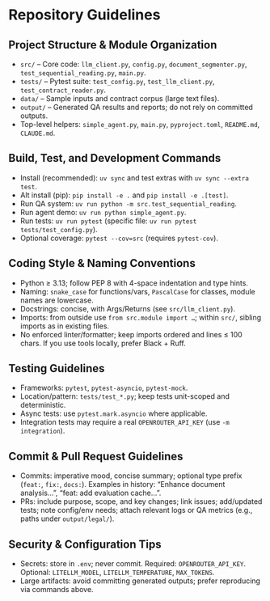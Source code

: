 # Repository Guidelines

## Project Structure & Module Organization
- `src/` – Core code: `llm_client.py`, `config.py`, `document_segmenter.py`, `test_sequential_reading.py`, `main.py`.
- `tests/` – Pytest suite: `test_config.py`, `test_llm_client.py`, `test_contract_reader.py`.
- `data/` – Sample inputs and contract corpus (large text files).
- `output/` – Generated QA results and reports; do not rely on committed outputs.
- Top-level helpers: `simple_agent.py`, `main.py`, `pyproject.toml`, `README.md`, `CLAUDE.md`.

## Build, Test, and Development Commands
- Install (recommended): `uv sync` and test extras with `uv sync --extra test`.
- Alt install (pip): `pip install -e .` and `pip install -e .[test]`.
- Run QA system: `uv run python -m src.test_sequential_reading`.
- Run agent demo: `uv run python simple_agent.py`.
- Run tests: `uv run pytest` (specific file: `uv run pytest tests/test_config.py`).
- Optional coverage: `pytest --cov=src` (requires `pytest-cov`).

## Coding Style & Naming Conventions
- Python ≥ 3.13; follow PEP 8 with 4-space indentation and type hints.
- Naming: `snake_case` for functions/vars, `PascalCase` for classes, module names are lowercase.
- Docstrings: concise, with Args/Returns (see `src/llm_client.py`).
- Imports: from outside use `from src.module import …`; within `src/`, sibling imports as in existing files.
- No enforced linter/formatter; keep imports ordered and lines ≤ 100 chars. If you use tools locally, prefer Black + Ruff.

## Testing Guidelines
- Frameworks: `pytest`, `pytest-asyncio`, `pytest-mock`.
- Location/pattern: `tests/test_*.py`; keep tests unit-scoped and deterministic.
- Async tests: use `pytest.mark.asyncio` where applicable.
- Integration tests may require a real `OPENROUTER_API_KEY` (use `-m integration`).

## Commit & Pull Request Guidelines
- Commits: imperative mood, concise summary; optional type prefix (`feat:`, `fix:`, `docs:`). Examples in history: “Enhance document analysis…”, “feat: add evaluation cache…”.
- PRs: include purpose, scope, and key changes; link issues; add/updated tests; note config/env needs; attach relevant logs or QA metrics (e.g., paths under `output/legal/`).

## Security & Configuration Tips
- Secrets: store in `.env`; never commit. Required: `OPENROUTER_API_KEY`. Optional: `LITELLM_MODEL`, `LITELLM_TEMPERATURE`, `MAX_TOKENS`.
- Large artifacts: avoid committing generated outputs; prefer reproducing via commands above.
